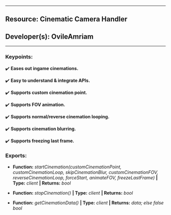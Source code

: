 ***
## Resource: Cinematic Camera Handler
## Developer(s): OvileAmriam
***

### Keypoints:
  :heavy_check_mark: **Eases out ingame cinemations.**

  :heavy_check_mark: **Easy to understand & integrate APIs.**

  :heavy_check_mark: **Supports custom cinemation point.**

  :heavy_check_mark: **Supports FOV animation.**

  :heavy_check_mark: **Supports normal/reverse cinemation looping.**

  :heavy_check_mark: **Supports cinemation blurring.**

  :heavy_check_mark: **Supports freezing last frame.**

### Exports:
  - **Function:** _startCinemation(customCinemationPoint, customCinemationLoop, skipCinemationBlur, customCinemationFOV, reverseCinemationLoop, forceStart, animateFOV, freezeLastFrame)_ **| Type:** _client_ **| Returns:** _bool_

  - **Function:** _stopCinemation()_ **| Type:** _client_ **| Returns:** _bool_
  
  - **Function:** _getCinemationData()_ **| Type:** _client_ **| Returns:** _data; else false bool_
